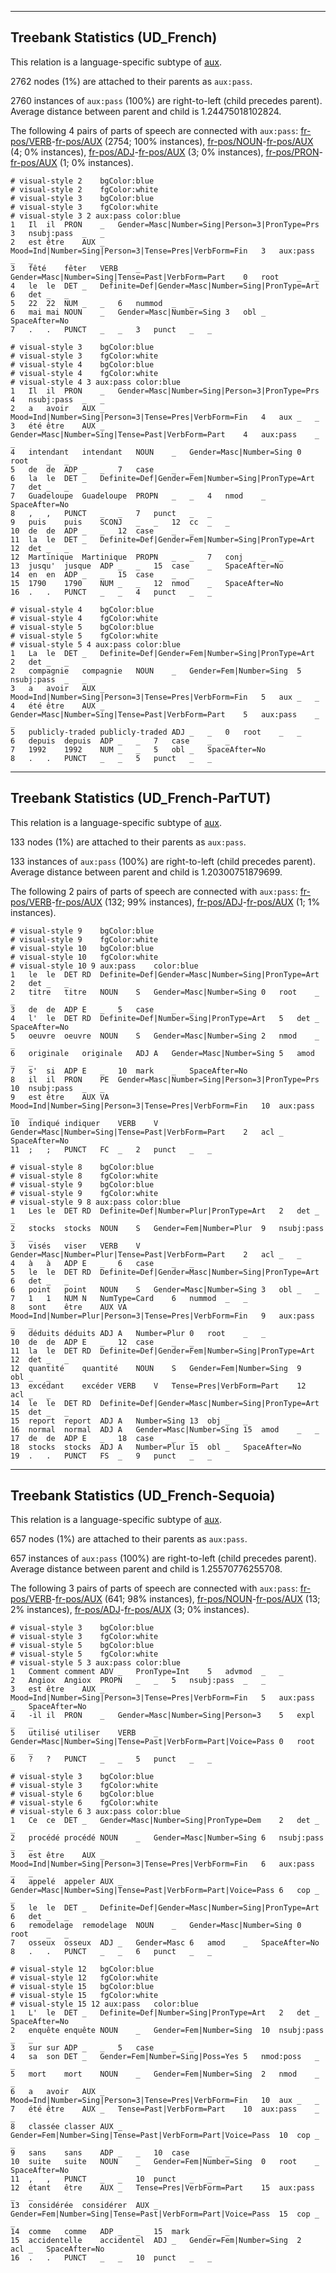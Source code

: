 

--------------------------------------------------------------------------------

## Treebank Statistics (UD_French)

This relation is a language-specific subtype of [aux]().

2762 nodes (1%) are attached to their parents as `aux:pass`.

2760 instances of `aux:pass` (100%) are right-to-left (child precedes parent).
Average distance between parent and child is 1.24475018102824.

The following 4 pairs of parts of speech are connected with `aux:pass`: [fr-pos/VERB]()-[fr-pos/AUX]() (2754; 100% instances), [fr-pos/NOUN]()-[fr-pos/AUX]() (4; 0% instances), [fr-pos/ADJ]()-[fr-pos/AUX]() (3; 0% instances), [fr-pos/PRON]()-[fr-pos/AUX]() (1; 0% instances).


~~~ conllu
# visual-style 2	bgColor:blue
# visual-style 2	fgColor:white
# visual-style 3	bgColor:blue
# visual-style 3	fgColor:white
# visual-style 3 2 aux:pass	color:blue
1	Il	il	PRON	_	Gender=Masc|Number=Sing|Person=3|PronType=Prs	3	nsubj:pass	_	_
2	est	être	AUX	_	Mood=Ind|Number=Sing|Person=3|Tense=Pres|VerbForm=Fin	3	aux:pass	_	_
3	fêté	fêter	VERB	_	Gender=Masc|Number=Sing|Tense=Past|VerbForm=Part	0	root	_	_
4	le	le	DET	_	Definite=Def|Gender=Masc|Number=Sing|PronType=Art	6	det	_	_
5	22	22	NUM	_	_	6	nummod	_	_
6	mai	mai	NOUN	_	Gender=Masc|Number=Sing	3	obl	_	SpaceAfter=No
7	.	.	PUNCT	_	_	3	punct	_	_

~~~


~~~ conllu
# visual-style 3	bgColor:blue
# visual-style 3	fgColor:white
# visual-style 4	bgColor:blue
# visual-style 4	fgColor:white
# visual-style 4 3 aux:pass	color:blue
1	Il	il	PRON	_	Gender=Masc|Number=Sing|Person=3|PronType=Prs	4	nsubj:pass	_	_
2	a	avoir	AUX	_	Mood=Ind|Number=Sing|Person=3|Tense=Pres|VerbForm=Fin	4	aux	_	_
3	été	être	AUX	_	Gender=Masc|Number=Sing|Tense=Past|VerbForm=Part	4	aux:pass	_	_
4	intendant	intendant	NOUN	_	Gender=Masc|Number=Sing	0	root	_	_
5	de	de	ADP	_	_	7	case	_	_
6	la	le	DET	_	Definite=Def|Gender=Fem|Number=Sing|PronType=Art	7	det	_	_
7	Guadeloupe	Guadeloupe	PROPN	_	_	4	nmod	_	SpaceAfter=No
8	,	,	PUNCT	_	_	7	punct	_	_
9	puis	puis	SCONJ	_	_	12	cc	_	_
10	de	de	ADP	_	_	12	case	_	_
11	la	le	DET	_	Definite=Def|Gender=Fem|Number=Sing|PronType=Art	12	det	_	_
12	Martinique	Martinique	PROPN	_	_	7	conj	_	_
13	jusqu'	jusque	ADP	_	_	15	case	_	SpaceAfter=No
14	en	en	ADP	_	_	15	case	_	_
15	1790	1790	NUM	_	_	12	nmod	_	SpaceAfter=No
16	.	.	PUNCT	_	_	4	punct	_	_

~~~


~~~ conllu
# visual-style 4	bgColor:blue
# visual-style 4	fgColor:white
# visual-style 5	bgColor:blue
# visual-style 5	fgColor:white
# visual-style 5 4 aux:pass	color:blue
1	La	le	DET	_	Definite=Def|Gender=Fem|Number=Sing|PronType=Art	2	det	_	_
2	compagnie	compagnie	NOUN	_	Gender=Fem|Number=Sing	5	nsubj:pass	_	_
3	a	avoir	AUX	_	Mood=Ind|Number=Sing|Person=3|Tense=Pres|VerbForm=Fin	5	aux	_	_
4	été	être	AUX	_	Gender=Masc|Number=Sing|Tense=Past|VerbForm=Part	5	aux:pass	_	_
5	publicly-traded	publicly-traded	ADJ	_	_	0	root	_	_
6	depuis	depuis	ADP	_	_	7	case	_	_
7	1992	1992	NUM	_	_	5	obl	_	SpaceAfter=No
8	.	.	PUNCT	_	_	5	punct	_	_

~~~




--------------------------------------------------------------------------------

## Treebank Statistics (UD_French-ParTUT)

This relation is a language-specific subtype of [aux]().

133 nodes (1%) are attached to their parents as `aux:pass`.

133 instances of `aux:pass` (100%) are right-to-left (child precedes parent).
Average distance between parent and child is 1.20300751879699.

The following 2 pairs of parts of speech are connected with `aux:pass`: [fr-pos/VERB]()-[fr-pos/AUX]() (132; 99% instances), [fr-pos/ADJ]()-[fr-pos/AUX]() (1; 1% instances).


~~~ conllu
# visual-style 9	bgColor:blue
# visual-style 9	fgColor:white
# visual-style 10	bgColor:blue
# visual-style 10	fgColor:white
# visual-style 10 9 aux:pass	color:blue
1	le	le	DET	RD	Definite=Def|Gender=Masc|Number=Sing|PronType=Art	2	det	_	_
2	titre	titre	NOUN	S	Gender=Masc|Number=Sing	0	root	_	_
3	de	de	ADP	E	_	5	case	_	_
4	l'	le	DET	RD	Definite=Def|Number=Sing|PronType=Art	5	det	_	SpaceAfter=No
5	oeuvre	oeuvre	NOUN	S	Gender=Masc|Number=Sing	2	nmod	_	_
6	originale	originale	ADJ	A	Gender=Masc|Number=Sing	5	amod	_	_
7	s'	si	ADP	E	_	10	mark	_	SpaceAfter=No
8	il	il	PRON	PE	Gender=Masc|Number=Sing|Person=3|PronType=Prs	10	nsubj:pass	_	_
9	est	être	AUX	VA	Mood=Ind|Number=Sing|Person=3|Tense=Pres|VerbForm=Fin	10	aux:pass	_	_
10	indiqué	indiquer	VERB	V	Gender=Masc|Number=Sing|Tense=Past|VerbForm=Part	2	acl	_	SpaceAfter=No
11	;	;	PUNCT	FC	_	2	punct	_	_

~~~


~~~ conllu
# visual-style 8	bgColor:blue
# visual-style 8	fgColor:white
# visual-style 9	bgColor:blue
# visual-style 9	fgColor:white
# visual-style 9 8 aux:pass	color:blue
1	Les	le	DET	RD	Definite=Def|Number=Plur|PronType=Art	2	det	_	_
2	stocks	stocks	NOUN	S	Gender=Fem|Number=Plur	9	nsubj:pass	_	_
3	visés	viser	VERB	V	Gender=Masc|Number=Plur|Tense=Past|VerbForm=Part	2	acl	_	_
4	à	à	ADP	E	_	6	case	_	_
5	le	le	DET	RD	Definite=Def|Gender=Masc|Number=Sing|PronType=Art	6	det	_	_
6	point	point	NOUN	S	Gender=Masc|Number=Sing	3	obl	_	_
7	1	1	NUM	N	NumType=Card	6	nummod	_	_
8	sont	être	AUX	VA	Mood=Ind|Number=Plur|Person=3|Tense=Pres|VerbForm=Fin	9	aux:pass	_	_
9	déduits	déduits	ADJ	A	Number=Plur	0	root	_	_
10	de	de	ADP	E	_	12	case	_	_
11	la	le	DET	RD	Definite=Def|Gender=Fem|Number=Sing|PronType=Art	12	det	_	_
12	quantité	quantité	NOUN	S	Gender=Fem|Number=Sing	9	obl	_	_
13	excédant	excéder	VERB	V	Tense=Pres|VerbForm=Part	12	acl	_	_
14	le	le	DET	RD	Definite=Def|Gender=Masc|Number=Sing|PronType=Art	15	det	_	_
15	report	report	ADJ	A	Number=Sing	13	obj	_	_
16	normal	normal	ADJ	A	Gender=Masc|Number=Sing	15	amod	_	_
17	de	de	ADP	E	_	18	case	_	_
18	stocks	stocks	ADJ	A	Number=Plur	15	obl	_	SpaceAfter=No
19	.	.	PUNCT	FS	_	9	punct	_	_

~~~




--------------------------------------------------------------------------------

## Treebank Statistics (UD_French-Sequoia)

This relation is a language-specific subtype of [aux]().

657 nodes (1%) are attached to their parents as `aux:pass`.

657 instances of `aux:pass` (100%) are right-to-left (child precedes parent).
Average distance between parent and child is 1.25570776255708.

The following 3 pairs of parts of speech are connected with `aux:pass`: [fr-pos/VERB]()-[fr-pos/AUX]() (641; 98% instances), [fr-pos/NOUN]()-[fr-pos/AUX]() (13; 2% instances), [fr-pos/ADJ]()-[fr-pos/AUX]() (3; 0% instances).


~~~ conllu
# visual-style 3	bgColor:blue
# visual-style 3	fgColor:white
# visual-style 5	bgColor:blue
# visual-style 5	fgColor:white
# visual-style 5 3 aux:pass	color:blue
1	Comment	comment	ADV	_	PronType=Int	5	advmod	_	_
2	Angiox	Angiox	PROPN	_	_	5	nsubj:pass	_	_
3	est	être	AUX	_	Mood=Ind|Number=Sing|Person=3|Tense=Pres|VerbForm=Fin	5	aux:pass	_	SpaceAfter=No
4	-il	il	PRON	_	Gender=Masc|Number=Sing|Person=3	5	expl	_	_
5	utilisé	utiliser	VERB	_	Gender=Masc|Number=Sing|Tense=Past|VerbForm=Part|Voice=Pass	0	root	_	_
6	?	?	PUNCT	_	_	5	punct	_	_

~~~


~~~ conllu
# visual-style 3	bgColor:blue
# visual-style 3	fgColor:white
# visual-style 6	bgColor:blue
# visual-style 6	fgColor:white
# visual-style 6 3 aux:pass	color:blue
1	Ce	ce	DET	_	Gender=Masc|Number=Sing|PronType=Dem	2	det	_	_
2	procédé	procédé	NOUN	_	Gender=Masc|Number=Sing	6	nsubj:pass	_	_
3	est	être	AUX	_	Mood=Ind|Number=Sing|Person=3|Tense=Pres|VerbForm=Fin	6	aux:pass	_	_
4	appelé	appeler	AUX	_	Gender=Masc|Number=Sing|Tense=Past|VerbForm=Part|Voice=Pass	6	cop	_	_
5	le	le	DET	_	Definite=Def|Gender=Masc|Number=Sing|PronType=Art	6	det	_	_
6	remodelage	remodelage	NOUN	_	Gender=Masc|Number=Sing	0	root	_	_
7	osseux	osseux	ADJ	_	Gender=Masc	6	amod	_	SpaceAfter=No
8	.	.	PUNCT	_	_	6	punct	_	_

~~~


~~~ conllu
# visual-style 12	bgColor:blue
# visual-style 12	fgColor:white
# visual-style 15	bgColor:blue
# visual-style 15	fgColor:white
# visual-style 15 12 aux:pass	color:blue
1	L'	le	DET	_	Definite=Def|Number=Sing|PronType=Art	2	det	_	SpaceAfter=No
2	enquête	enquête	NOUN	_	Gender=Fem|Number=Sing	10	nsubj:pass	_	_
3	sur	sur	ADP	_	_	5	case	_	_
4	sa	son	DET	_	Gender=Fem|Number=Sing|Poss=Yes	5	nmod:poss	_	_
5	mort	mort	NOUN	_	Gender=Fem|Number=Sing	2	nmod	_	_
6	a	avoir	AUX	_	Mood=Ind|Number=Sing|Person=3|Tense=Pres|VerbForm=Fin	10	aux	_	_
7	été	être	AUX	_	Tense=Past|VerbForm=Part	10	aux:pass	_	_
8	classée	classer	AUX	_	Gender=Fem|Number=Sing|Tense=Past|VerbForm=Part|Voice=Pass	10	cop	_	_
9	sans	sans	ADP	_	_	10	case	_	_
10	suite	suite	NOUN	_	Gender=Fem|Number=Sing	0	root	_	SpaceAfter=No
11	,	,	PUNCT	_	_	10	punct	_	_
12	étant	être	AUX	_	Tense=Pres|VerbForm=Part	15	aux:pass	_	_
13	considérée	considérer	AUX	_	Gender=Fem|Number=Sing|Tense=Past|VerbForm=Part|Voice=Pass	15	cop	_	_
14	comme	comme	ADP	_	_	15	mark	_	_
15	accidentelle	accidentel	ADJ	_	Gender=Fem|Number=Sing	2	acl	_	SpaceAfter=No
16	.	.	PUNCT	_	_	10	punct	_	_

~~~


